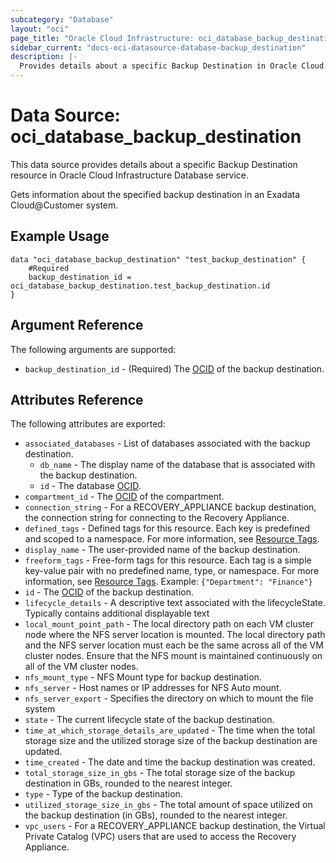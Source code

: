 ```yaml
---
subcategory: "Database"
layout: "oci"
page_title: "Oracle Cloud Infrastructure: oci_database_backup_destination"
sidebar_current: "docs-oci-datasource-database-backup_destination"
description: |-
  Provides details about a specific Backup Destination in Oracle Cloud Infrastructure Database service
---
```


# Data Source: oci_database_backup_destination
This data source provides details about a specific Backup Destination resource in Oracle Cloud Infrastructure Database service.

Gets information about the specified backup destination in an Exadata Cloud@Customer system.


## Example Usage

```hcl
data "oci_database_backup_destination" "test_backup_destination" {
	#Required
	backup_destination_id = oci_database_backup_destination.test_backup_destination.id
}
```

## Argument Reference

The following arguments are supported:

* `backup_destination_id` - (Required) The [OCID](https://docs.cloud.oracle.com/iaas/Content/General/Concepts/identifiers.htm) of the backup destination.


## Attributes Reference

The following attributes are exported:

* `associated_databases` - List of databases associated with the backup destination.
	* `db_name` - The display name of the database that is associated with the backup destination.
	* `id` - The database [OCID](https://docs.cloud.oracle.com/iaas/Content/General/Concepts/identifiers.htm).
* `compartment_id` - The [OCID](https://docs.cloud.oracle.com/iaas/Content/General/Concepts/identifiers.htm) of the compartment.
* `connection_string` - For a RECOVERY_APPLIANCE backup destination, the connection string for connecting to the Recovery Appliance.
* `defined_tags` - Defined tags for this resource. Each key is predefined and scoped to a namespace. For more information, see [Resource Tags](https://docs.cloud.oracle.com/iaas/Content/General/Concepts/resourcetags.htm). 
* `display_name` - The user-provided name of the backup destination.
* `freeform_tags` - Free-form tags for this resource. Each tag is a simple key-value pair with no predefined name, type, or namespace. For more information, see [Resource Tags](https://docs.cloud.oracle.com/iaas/Content/General/Concepts/resourcetags.htm).  Example: `{"Department": "Finance"}` 
* `id` - The [OCID](https://docs.cloud.oracle.com/iaas/Content/General/Concepts/identifiers.htm) of the backup destination.
* `lifecycle_details` - A descriptive text associated with the lifecycleState. Typically contains additional displayable text 
* `local_mount_point_path` - The local directory path on each VM cluster node where the NFS server location is mounted. The local directory path and the NFS server location must each be the same across all of the VM cluster nodes. Ensure that the NFS mount is maintained continuously on all of the VM cluster nodes. 
* `nfs_mount_type` - NFS Mount type for backup destination.
* `nfs_server` - Host names or IP addresses for NFS Auto mount.
* `nfs_server_export` - Specifies the directory on which to mount the file system
* `state` - The current lifecycle state of the backup destination.
* `time_at_which_storage_details_are_updated` - The time when the total storage size and the utilized storage size of the backup destination are updated.
* `time_created` - The date and time the backup destination was created.
* `total_storage_size_in_gbs` - The total storage size of the backup destination in GBs, rounded to the nearest integer.
* `type` - Type of the backup destination.
* `utilized_storage_size_in_gbs` - The total amount of space utilized on the backup destination (in GBs), rounded to the nearest integer.
* `vpc_users` - For a RECOVERY_APPLIANCE backup destination, the Virtual Private Catalog (VPC) users that are used to access the Recovery Appliance.

